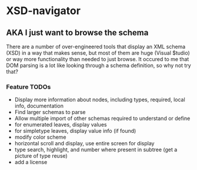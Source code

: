 # XSD-navigator

## AKA I just want to browse the schema

There are a number of over-engineered tools that display an XML schema (XSD) in a way that makes sense, but most of them are huge (Visual $tudio) or way more functionality than needed to just browse.  It occured to me that DOM parsing is a lot like looking through a schema definition, so why not try that?

### Feature TODOs

- Display more information about nodes, including types, required, local info, documentation
- Find larger schemas to parse
- Allow multiple import of other schemas required to understand or define
- for enumerated leaves, display values
- for simpletype leaves, display value info (if found)
- modify color scheme
- horizontal scroll and display, use entire screen for display
- type search, highlight, and number where present in subtree (get a picture of type reuse)
- add a license